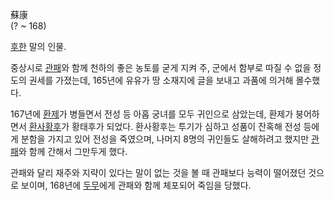 蘇康  
(? ~ 168)

[후한](%ED%9B%84%ED%95%9C.md) 말의 인물.

중상시로 [관패](%EA%B4%80%ED%8C%A8.md)와 함께 천하의 좋은 농토를 굳게 지켜 주, 군에서 함부로 따질 수 없을
정도의 권세를 가졌는데, 165년에 유유가 땅 소재지에 글을 보내고 과품에 의거해 몰수했다.

167년에 [환제](%ED%99%98%EC%A0%9C.md)가 병들면서 전성 등 아홉 궁녀를 모두 귀인으로 삼았는데, 환제가 붕어하면서
[환사황후](%ED%99%98%EC%82%AC%ED%99%A9%ED%9B%84.md)가 황태후가 되었다. 환사황후는 투기가 심하고
성품이 잔혹해 전성 등에게 분함을 가지고 있어 전성을 죽였으며, 나머지 8명의 귀인들도 살해하려고 했지만
[관패](%EA%B4%80%ED%8C%A8.md)와 함께 간해서 그만두게 했다.

관패와 달리 재주와 지략이 있다는 말이 없는 것을 볼 때 관패보다 능력이 떨어졌던 것으로 보이며, 168년에
[두무](%EB%91%90%EB%AC%B4.md)에게 관패와 함께 체포되어 죽임을 당했다.


